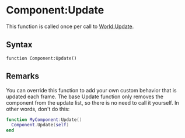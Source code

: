 # Component:Update

This function is called once per call to [World:Update](World_Update.md).

## Syntax

`function Component:Update()`

## Remarks

You can override this function to add your own custom behavior that is updated each frame. The base Update function only removes the component from the update list, so there is no need to call it yourself. In other words, don't do this:
```lua
function MyComponent:Update()
  Component.Update(self)
end
```